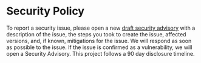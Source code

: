# Security Policy

To report a security issue, please open a new [draft security advisory](https://github.com/flying7eleven/flyg/security/advisories/new) with a description of the issue, the steps you took to create the issue, affected versions, and, if known, mitigations for the issue.
We will respond as soon as possible to the issue.
If the issue is confirmed as a vulnerability, we will open a Security Advisory.
This project follows a 90 day disclosure timeline.
